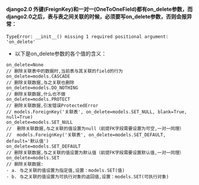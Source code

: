 #### django2.0 外键(FreignKey)和一对一(OneToOneField)都有on_delete参数，而django2.0之后，表与表之间关联的时候，必须要写on_delete参数，否则会报异常：
```
TypeError: __init__() missing 1 required positional argument: 'on_delete'
```

- 以下是on_delete参数的各个值的含义：
```
on_delete=None 
// 删除关联表中的数据时,当前表与其关联的field的行为
on_delete=models.CASCADE 
// 删除关联数据,与之关联也删除
on_delete=models.DO_NOTHING 
// 删除关联数据,什么也不做
on_delete=models.PROTECT 
// 删除关联数据,引发错误ProtectedError 
// models.ForeignKey('关联表', on_delete=models.SET_NULL, blank=True, null=True)
on_delete=models.SET_NULL 
//  删除关联数据,与之关联的值设置为null（前提FK字段需要设置为可空,一对一同理） 
//  models.ForeignKey('关联表', on_delete=models.SET_DEFAULT, default='默认值')
on_delete=models.SET_DEFAULT 
// 删除关联数据,与之关联的值设置为默认值（前提FK字段需要设置默认值,一对一同理）
on_delete=models.SET 
// 删除关联数据: 
- a. 与之关联的值设置为指定值,设置：models.SET(值) 
- b. 与之关联的值设置为可执行对象的返回值,设置：models.SET(可执行对象) 
```
